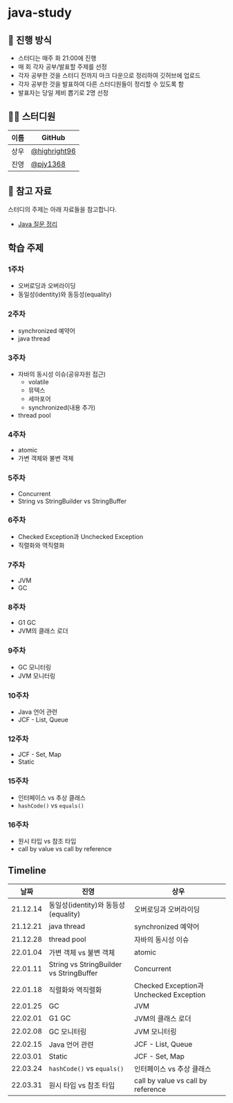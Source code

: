 # java-study
## 🌳 진행 방식  
- 스터디는 매주 화 21:00에 진행  
- 매 회 각자 공부/발표할 주제를 선정
- 각자 공부한 것을 스터디 전까지 마크 다운으로 정리하여 깃허브에 업로드  
- 각자 공부한 것을 발표하여 다른 스터디원들이 정리할 수 있도록 함  
- 발표자는 당일 제비 뽑기로 2명 선정

## 👨‍💻  스터디원
| 이름   | GitHub                                         |
| ---- | ---------------------------------------------- |
| 상우 | [@highright96](https://github.com/highright96)|
| 진영 | [@pjy1368](https://github.com/pjy1368) |

## 📌 참고 자료
스터디의 주제는 아래 자료들을 참고합니다.
- [Java 질문 정리](https://www.notion.so/Java-8dc11f955a3c4fd985586df28bb1d118)

## 학습 주제

### 1주차
* 오버로딩과 오버라이딩
* 동일성(identity)와 동등성(equality)

### 2주차
* synchronized 예약어
* java thread

### 3주차
* 자바의 동시성 이슈(공유자원 접근)
  * volatile
  * 뮤텍스
  * 세마포어
  * synchronized(내용 추가)
* thread pool

### 4주차
* atomic
* 가변 객체와 불변 객체

### 5주차
* Concurrent
* String vs StringBuilder vs StringBuffer

### 6주차
* Checked Exception과 Unchecked Exception
* 직렬화와 역직렬화

### 7주차
* JVM
* GC

### 8주차
* G1 GC
* JVM의 클래스 로더

### 9주차
* GC 모니터링
* JVM 모니터링

### 10주차
* Java 언어 관련
* JCF - List, Queue

### 12주차
* JCF - Set, Map
* Static

### 15주차
* 인터페이스 vs 추상 클래스
* `hashCode()` vs `equals()`

### 16주차
* 원시 타입 vs 참조 타입
* call by value vs call by reference

## Timeline
| 날짜 | 진영 | 상우 |
|--|--|--|
| 21.12.14 | 동일성(identity)와 동등성(equality) | 오버로딩과 오버라이딩 |
| 21.12.21 | java thread | synchronized 예약어 |
| 21.12.28 | thread pool | 자바의 동시성 이슈 |
| 22.01.04 | 가변 객체 vs 불변 객체 | atomic |
| 22.01.11 | String vs StringBuilder vs StringBuffer | Concurrent |
| 22.01.18 | 직렬화와 역직렬화 | Checked Exception과 Unchecked Exception |
| 22.01.25 | GC | JVM |
| 22.02.01 | G1 GC | JVM의 클래스 로더 |
| 22.02.08 | GC 모니터링 | JVM 모니터링 |
| 22.02.15 | Java 언어 관련 | JCF - List, Queue |
| 22.03.01 | Static | JCF - Set, Map |
| 22.03.24 | `hashCode()` vs `equals()` | 인터페이스 vs 추상 클래스 |
| 22.03.31 | 원시 타입 vs 참조 타입 | call by value vs call by reference |
